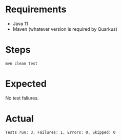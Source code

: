 # Requirements

* Java 11
* Maven (whatever version is required by Quarkus)

# Steps

`mvn clean test`

# Expected

No test faliures.

# Actual

`Tests run: 3, Failures: 1, Errors: 0, Skipped: 0`

